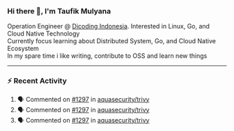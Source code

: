 ### Hi there 👋, I'm Taufik Mulyana
Operation Engineer @ [Dicoding Indonesia](https://www.dicoding.com). Interested in Linux, Go, and Cloud Native Technology  
Currently focus learning about Distributed System, Go, and Cloud Native Ecosystem  
In my spare time i like writing, contribute to OSS and learn new things  

---
### :zap: Recent Activity
<!--START_SECTION:activity-->
1. 🗣 Commented on [#1297](https://github.com/aquasecurity/trivy/issues/1297) in [aquasecurity/trivy](https://github.com/aquasecurity/trivy)
2. 🗣 Commented on [#1297](https://github.com/aquasecurity/trivy/issues/1297) in [aquasecurity/trivy](https://github.com/aquasecurity/trivy)
3. 🗣 Commented on [#1297](https://github.com/aquasecurity/trivy/issues/1297) in [aquasecurity/trivy](https://github.com/aquasecurity/trivy)
<!--END_SECTION:activity-->
